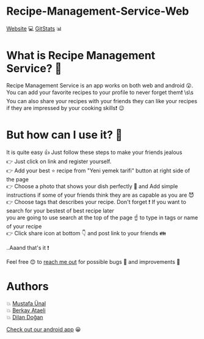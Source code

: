 # Recipe-Management-Service-Web

[Website](https://recipemanagementservice495.herokuapp.com/login.php) 💻
[GitStats](https://recipemanagementservice495.herokuapp.com/Statistics/index.html) 📊

# What is Recipe Management Service? 🤔

  Recipe Management Service is an app works on both web and android 😮. You can add your favorite recipes to your profile to never forget them❗️ \s\s
  You can also share your recipes with your friends they can like your recipes if they are impressed by your cooking skills❗️ 😉
  
# But how can I use it? 🤔
  
  It is quite easy 👍 Just follow these steps to make your friends jealous  
  👉 Just click on link and register yourself.  
  👉 Add your best ⭐️ recipe from "Yeni yemek tarifi" button at right side of the page  
  👉 Choose a photo that shows your dish perfectly 🌟 and Add simple instructions if some of your friends think they are as capable as you are 😈  
  👉 Choose tags that describes your recipe. Don't forget ❗️ If you want to search for your bestest of best recipe later  
  you are going to use search at the top of the page ☝️ to type in tags or name of your recipe  
  👉 Click share icon at bottom 👇 and post link to your friends 👪  
  
  ..Aaand that's it ❗️  
  
 Feel free 😊 to [reach me out](mailto:crizfmtfm@gmail.com) for possible bugs 🐛 and improvements 💪  
  
 # Authors
  
 💥 [Mustafa Ünal](https://github.com/Theieyrre)  
 💥 [Berkay Ataeli](https://github.com/berkayataeli)  
 💥 [Dilan Doğan](https://github.com/dilandogann)  
  
 [Check out our android app](https://github.com/dab2m/Recipe-Management-Service-Android) 😀
